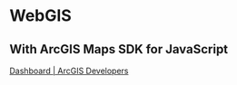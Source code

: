 # WebGIS

## With ArcGIS Maps SDK for JavaScript

[Dashboard | ArcGIS Developers](https://developers.arcgis.com/dashboard/)